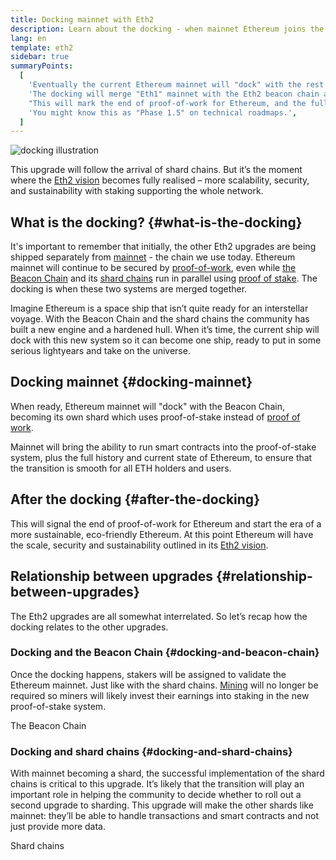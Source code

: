 ```yaml
---
title: Docking mainnet with Eth2
description: Learn about the docking - when mainnet Ethereum joins the Beacon Chain coordinated proof-of-stake system.
lang: en
template: eth2
sidebar: true
summaryPoints:
  [
    'Eventually the current Ethereum mainnet will "dock" with the rest of the Eth2 upgrades.',
    'The docking will merge "Eth1" mainnet with the Eth2 beacon chain and sharding system.',
    "This will mark the end of proof-of-work for Ethereum, and the full transition to proof of stake.",
    'You might know this as "Phase 1.5" on technical roadmaps.',
  ]
---
```


![docking illustration](./docking.png)

<UpgradeStatus date="~2021/22">
    This upgrade will follow the arrival of shard chains. But it’s the moment where the <a href="/eth2/vision/">Eth2 vision</a> becomes fully realised – more scalability, security, and sustainability with staking supporting the whole network.
</UpgradeStatus>

## What is the docking? {#what-is-the-docking}

It's important to remember that initially, the other Eth2 upgrades are being shipped separately from [mainnet](/glossary/#mainnet) - the chain we use today. Ethereum mainnet will continue to be secured by [proof-of-work](/developers/docs/consensus-mechanisms/pow/), even while [the Beacon Chain](/eth2/beacon-chain/) and its [shard chains](/eth2/shard-chains/) run in parallel using [proof of stake](/developers/docs/consensus-mechanisms/pos/). The docking is when these two systems are merged together.

Imagine Ethereum is a space ship that isn’t quite ready for an interstellar voyage. With the Beacon Chain and the shard chains the community has built a new engine and a hardened hull. When it’s time, the current ship will dock with this new system so it can become one ship, ready to put in some serious lightyears and take on the universe.

## Docking mainnet {#docking-mainnet}

When ready, Ethereum mainnet will "dock" with the Beacon Chain, becoming its own shard which uses proof-of-stake instead of [proof of work](/developers/docs/consensus-mechanisms/pow/).

Mainnet will bring the ability to run smart contracts into the proof-of-stake system, plus the full history and current state of Ethereum, to ensure that the transition is smooth for all ETH holders and users.

<!-- ### Improving mainnet

Before mainnet docks with the new eth2 system, it’s probably worthwhile sorting some of the issues that are in flight – often referred to as Ethereum1.x.

These include Improvements for

- **End users**: like [EIP-1559](https://eips.ethereum.org/EIPS/eip-1559) which changes the way users bid for blockspace. In other words, making transaction fees more efficient for end users.
- **Client runners**: making running clients more sustainable by capping disk space requirements.
- **Developers**: upgrading the EVM to be more flexible.

Plus many more.

[More on Ethereum1.x](/en/learn/#eth-1x)

These improvements all have a place in Eth2 so it’s likely that their progress may affect the timing of the docking. -->

## After the docking {#after-the-docking}

This will signal the end of proof-of-work for Ethereum and start the era of a more sustainable, eco-friendly Ethereum. At this point Ethereum will have the scale, security and sustainability outlined in its [Eth2 vision](/eth2/vision/).

## Relationship between upgrades {#relationship-between-upgrades}

The Eth2 upgrades are all somewhat interrelated. So let’s recap how the docking relates to the other upgrades.

### Docking and the Beacon Chain {#docking-and-beacon-chain}

Once the docking happens, stakers will be assigned to validate the Ethereum mainnet. Just like with the shard chains. [Mining](/developers/docs/consensus-mechanisms/pow/mining/) will no longer be required so miners will likely invest their earnings into staking in the new proof-of-stake system.

<ButtonLink to="/eth2/beacon-chain/">The Beacon Chain</ButtonLink>

### Docking and shard chains {#docking-and-shard-chains}

With mainnet becoming a shard, the successful implementation of the shard chains is critical to this upgrade. It’s likely that the transition will play an important role in helping the community to decide whether to roll out a second upgrade to sharding. This upgrade will make the other shards like mainnet: they’ll be able to handle transactions and smart contracts and not just provide more data.

<ButtonLink to="/eth2/shard-chains/">Shard chains</ButtonLink>
